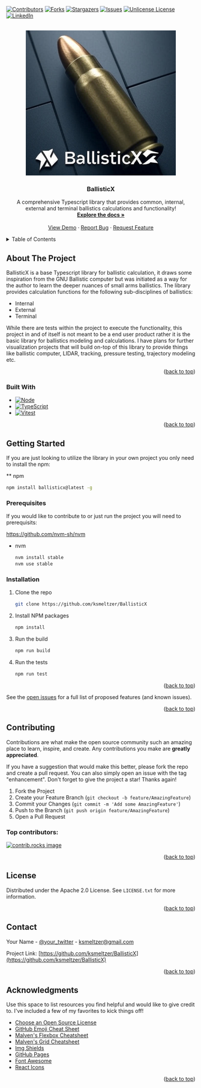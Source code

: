 <!-- Improved compatibility of back to top link: See: https://github.com/ksmeltzer/ballisticx/pull/73 -->
<a id="readme-top"></a>
<!--
*** Thanks for checking out the ballisticx. If you have a suggestion
*** that would make this better, please fork the repo and create a pull request
*** or simply open an issue with the tag "enhancement".
*** Don't forget to give the project a star!
*** Thanks again! Now go create something AMAZING! :D
-->



<!-- PROJECT SHIELDS -->
<!--
*** I'm using markdown "reference style" links for readability.
*** Reference links are enclosed in brackets [ ] instead of parentheses ( ).
*** See the bottom of this document for the declaration of the reference variables
*** for contributors-url, forks-url, etc. This is an optional, concise syntax you may use.
*** https://www.markdownguide.org/basic-syntax/#reference-style-links
-->
[![Contributors][contributors-shield]][contributors-url]
[![Forks][forks-shield]][forks-url]
[![Stargazers][stars-shield]][stars-url]
[![Issues][issues-shield]][issues-url]
[![Unlicense License][license-shield]][license-url]
[![LinkedIn][linkedin-shield]][linkedin-url]



<!-- PROJECT LOGO -->
<br />
<div align="center">
  <a href="https://github.com/ksmeltzer/BallisticX">
    <img src="./logo.png" alt="Logo" width="400" height="386">
  </a>

  <h3 align="center">BallisticX</h3>

  <p align="center">
    A comprehensive Typescript library that provides common, internal, external and terminal ballistics calculations and functionality!
    <br />
    <a href=""><strong>Explore the docs »</strong></a>
    <br />
    <br />
    <a href="">View Demo</a>
    &middot;
    <a href="https://github.com/ksmeltzer/BallisticX/issues">Report Bug</a>
    &middot;
    <a href="https://github.com/ksmeltzer/BallisticX/issues">Request Feature</a>
  </p>
</div>



<!-- TABLE OF CONTENTS -->
<details>
  <summary>Table of Contents</summary>
  <ol>
    <li>
      <a href="#about-the-project">About The Project</a>
      <ul>
        <li><a href="#built-with">Built With</a></li>
      </ul>
    </li>
    <li>
      <a href="#getting-started">Getting Started</a>
      <ul>
        <li><a href="#prerequisites">Prerequisites</a></li>
        <li><a href="#installation">Installation</a></li>
      </ul>
    </li>
    <li><a href="#usage">Usage</a></li>
    <li><a href="#roadmap">Roadmap</a></li>
    <li><a href="#contributing">Contributing</a></li>
    <li><a href="#license">License</a></li>
    <li><a href="#contact">Contact</a></li>
    <li><a href="#acknowledgments">Acknowledgments</a></li>
  </ol>
</details>



<!-- ABOUT THE PROJECT -->
## About The Project

BallisticX is a base Typescript library for ballistic calculation, it draws some inspiration from the GNU Ballistic computer but was initiated as a way for the author to learn the deeper nuances of small arms ballistics. The library provides calculation functions for the following sub-disciplines of ballistics:

* Internal
* External
* Terminal


While there are tests within the project to execute the functionality, this project in and of itself is not meant to be a end user product rather it is the basic library for ballistics modeling and calculations. I have plans for further visualization projects that will build on-top of this library to provide things like ballistic computer, LIDAR, tracking, pressure testing, trajectory modeling etc.



<p align="right">(<a href="#readme-top">back to top</a>)</p>



### Built With


* [![Node][Node-badge]][Node-url]
* [![TypeScript][Typescript-badge]][Typescript-url]
* [![Vitest][Vitest-badge]][Vitest-url]

<p align="right">(<a href="#readme-top">back to top</a>)</p>



<!-- GETTING STARTED -->
## Getting Started

If you are just looking to utilize the library in your own project you only need to install the npm:

** npm
  ```sh
  npm install ballisticx@latest -g
  ```


### Prerequisites

If you would like to contribute to or just run the project you will need to prerequisits:

https://github.com/nvm-sh/nvm

* nvm
  ```sh
  nvm install stable
  nvm use stable
  ```

### Installation


1. Clone the repo
   ```sh
   git clone https://github.com/ksmeltzer/BallisticX
   ```
3. Install NPM packages
   ```sh
   npm install
   ```
3. Run the build
   ```sh
   npm run build
   ```
5. Run the tests
   ```sh
   npm run test
   ```

<p align="right">(<a href="#readme-top">back to top</a>)</p>


See the [open issues](https://github.com/ksmeltzer/ballisticx/issues) for a full list of proposed features (and known issues).

<p align="right">(<a href="#readme-top">back to top</a>)</p>



<!-- CONTRIBUTING -->
## Contributing

Contributions are what make the open source community such an amazing place to learn, inspire, and create. Any contributions you make are **greatly appreciated**.

If you have a suggestion that would make this better, please fork the repo and create a pull request. You can also simply open an issue with the tag "enhancement".
Don't forget to give the project a star! Thanks again!

1. Fork the Project
2. Create your Feature Branch (`git checkout -b feature/AmazingFeature`)
3. Commit your Changes (`git commit -m 'Add some AmazingFeature'`)
4. Push to the Branch (`git push origin feature/AmazingFeature`)
5. Open a Pull Request

### Top contributors:

<a href="https://github.com/ksmeltzer/ballisticx/graphs/contributors">
  <img src="https://contrib.rocks/image?repo=ksmeltzer/ballisticx" alt="contrib.rocks image" />
</a>

<p align="right">(<a href="#readme-top">back to top</a>)</p>



<!-- LICENSE -->
## License

Distributed under the Apache 2.0 License. See `LICENSE.txt` for more information.

<p align="right">(<a href="#readme-top">back to top</a>)</p>



<!-- CONTACT -->
## Contact

Your Name - [@your_twitter](https://x.com/klsmeltzer) - ksmeltzer@gmail.com

Project Link: [https://github.com/ksmeltzer/BallisticX](https://github.com/ksmeltzer/BallisticX)

<p align="right">(<a href="#readme-top">back to top</a>)</p>



<!-- ACKNOWLEDGMENTS -->
## Acknowledgments

Use this space to list resources you find helpful and would like to give credit to. I've included a few of my favorites to kick things off!

* [Choose an Open Source License](https://choosealicense.com)
* [GitHub Emoji Cheat Sheet](https://www.webpagefx.com/tools/emoji-cheat-sheet)
* [Malven's Flexbox Cheatsheet](https://flexbox.malven.co/)
* [Malven's Grid Cheatsheet](https://grid.malven.co/)
* [Img Shields](https://shields.io)
* [GitHub Pages](https://pages.github.com)
* [Font Awesome](https://fontawesome.com)
* [React Icons](https://react-icons.github.io/react-icons/search)

<p align="right">(<a href="#readme-top">back to top</a>)</p>



<!-- MARKDOWN LINKS & IMAGES -->
<!-- https://www.markdownguide.org/basic-syntax/#reference-style-links -->
[contributors-shield]: https://img.shields.io/github/contributors/ksmeltzer/ballisticx.svg?style=for-the-badge
[contributors-url]: https://github.com/ksmeltzer/ballisticx/graphs/contributors
[forks-shield]: https://img.shields.io/github/forks/ksmeltzer/ballisticx.svg?style=for-the-badge
[forks-url]: https://github.com/ksmeltzer/ballisticx/network/members
[stars-shield]: https://img.shields.io/github/stars/ksmeltzer/ballisticx.svg?style=for-the-badge
[stars-url]: https://github.com/ksmeltzer/ballisticx/stargazers
[issues-shield]: https://img.shields.io/github/issues/ksmeltzer/ballisticx.svg?style=for-the-badge
[issues-url]: https://github.com/ksmeltzer/BallisticX/blob/main/LICENSE
[license-shield]: https://img.shields.io/github/license/ksmeltzer/ballisticx.svg?style=for-the-badge
[license-url]: https://github.com/ksmeltzer/ballisticx/blob/master/LICENSE.txt
[linkedin-shield]: https://img.shields.io/badge/-LinkedIn-black.svg?style=for-the-badge&logo=linkedin&colorB=555
[linkedin-url]: https://www.linkedin.com/in/kentonsmeltzer/
[Node-badge]: https://img.shields.io/badge/node.js-000000?style=for-the-badge&logo=nodedotjs&logoColor=white
[Node-url]: https://nodejs.org/
[Vitest-badge]: https://img.shields.io/badge/Vitest-35495E?style=for-the-badge&logo=vitest&logoColor=4FC08D
[Vitest-url]: https://vitest.dev/
[Typescript-badge]: https://img.shields.io/badge/Typescript-563D7C?style=for-the-badge&logo=typescript&logoColor=white
[Typescript-url]: https://www.typescriptlang.org/
